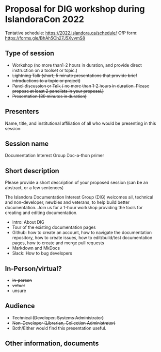 # Proposal for DIG workshop during IslandoraCon 2022
Tentative schedule: https://2022.islandora.ca/schedule/
CfP form: https://forms.gle/BhAh5Ch27J5XvvmS8

## Type of session
* Workshop (no more than1-2 hours in duration, and provide direct instruction on a toolset or topic.)
* ~~Lightning Talk (short, 5 minute presentations that provide brief introductions to a topic or project)~~
* ~~Panel discussion or Talk ( no more than 1-2 hours in duration. Please propose at least 2 panelists in your proposal.)~~
* ~~Presentation (30 minutes in duration)~~

## Presenters
Name, title, and institutional affiliation of all who would be presenting in this session

## Session name
Documentation Interest Group Doc-a-thon primer

## Short description
Please provide a short description of your proposed session (can be an abstract, or a few sentences)

The Islandora Documentation Interest Group (DIG) welcomes all, technical and non-developer, newbies and veterans, to help build better documentation. Join us for a 1-hour workshop providing the tools for creating and editing documentation. 
  * Intro: About DIG
  * Tour of the existing documentation pages
  * Github: how to create an account, how to navigate the documentation repository, how to create issues, how to edit/build/test documentation pages, how to create and merge pull requests
  * Markdown and MkDocs
  * Slack: How to bug developers

## In-Person/virtual?
* ~~In-person~~
* ~~virtual~~
* unsure

## Audience
* ~~Technical (Developer, Systems Administrator)~~
* ~~Non-Developer (Librarian, Collection Administrator)~~
* Both/Either would find this presentation useful.

## Other information, documents
